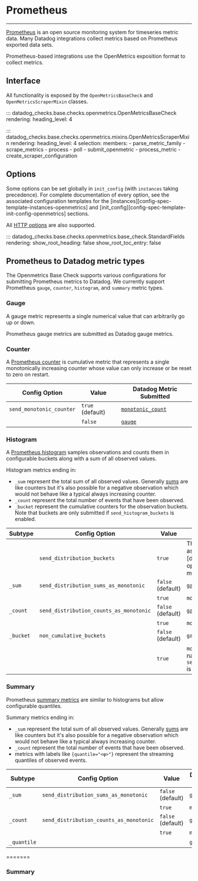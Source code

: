 # Prometheus

-----

[Prometheus](https://prometheus.io) is an open source monitoring system for timeseries metric data. Many Datadog 
integrations collect metrics based on Prometheus exported data sets.

Prometheus-based integrations use the OpenMetrics exposition format to collect metrics.

## Interface

All functionality is exposed by the `OpenMetricsBaseCheck` and `OpenMetricsScraperMixin` classes.

::: datadog_checks.base.checks.openmetrics.OpenMetricsBaseCheck
    rendering:
      heading_level: 4

::: datadog_checks.base.checks.openmetrics.mixins.OpenMetricsScraperMixin
    rendering:
      heading_level: 4
    selection:
      members:
        - parse_metric_family
        - scrape_metrics
        - process
        - poll
        - submit_openmetric
        - process_metric
        - create_scraper_configuration

## Options

Some options can be set globally in `init_config` (with `instances` taking precedence).
For complete documentation of every option, see the associated configuration templates for the
[instances][config-spec-template-instances-openmetrics] and [init_config][config-spec-template-init-config-openmetrics] sections.

All [HTTP options](http.md#options) are also supported.


::: datadog_checks.base.checks.openmetrics.base_check.StandardFields
    rendering:
      show_root_heading: false
      show_root_toc_entry: false

## Prometheus to Datadog metric types

The Openmetrics Base Check supports various configurations for submitting Prometheus metrics to Datadog.
We currently support Prometheus `gauge`, `counter`, `histogram`, and `summary` metric types.

### Gauge
A gauge metric represents a single numerical value that can arbitrarily go up or down.

Prometheus gauge metrics are submitted as Datadog gauge metrics.

### Counter

A [Prometheus counter](https://prometheus.io/docs/concepts/metric_types/#counter) is cumulative metric that represents 
a single monotonically increasing counter whose value can only increase or be reset to zero on restart.

Config Option|Value|Datadog Metric Submitted
-------------|-----|------------------------
`send_monotonic_counter`|`true` (default)| [`monotonic_count`](https://github.com/DataDog/integrations-core/blob/master/datadog_checks_base/datadog_checks/base/checks/openmetrics/mixins.py#L667-L668)
&nbsp;|`false`|[`gauge`](https://github.com/DataDog/integrations-core/blob/master/datadog_checks_base/datadog_checks/base/checks/openmetrics/mixins.py#L671-L672)

### Histogram

A [Prometheus histogram](https://prometheus.io/docs/concepts/metric_types/#histogram) samples observations and counts 
them in configurable buckets along with a sum of all observed values.

Histogram metrics ending in:

- `_sum` represent the total sum of all observed values. Generally [sums](https://prometheus.io/docs/practices/histograms/#count-and-sum-of-observations)
 are like counters but it's also possible for a negative observation which would not behave like a typical always increasing counter.
- `_count` represent the total number of events that have been observed.
- `_bucket` represent the cumulative counters for the observation buckets. Note that buckets are only submitted if `send_histogram_buckets` is enabled.


Subtype|Config Option|Value|Datadog Metric Submitted
-------|-------------|-----|------------------------
&nbsp;|`send_distribution_buckets`|`true`|The entire histogram can be submitted as a single [distribution metric][datadog-distribution-metrics]. If the option is enabled, none of the subtype metrics will be submitted.
`_sum`|`send_distribution_sums_as_monotonic`|`false` (default)|[`gauge`](https://github.com/DataDog/integrations-core/blob/master/datadog_checks_base/datadog_checks/base/checks/openmetrics/mixins.py#L826-L835)
&nbsp;| &nbsp;|`true`|`monotonic_gauge`
`_count`|`send_distribution_counts_as_monotonic`|`false` (default)|[`gauge`](https://github.com/DataDog/integrations-core/blob/master/datadog_checks_base/datadog_checks/base/checks/openmetrics/mixins.py#L753-L763)
&nbsp;|&nbsp;|`true`|`monotonic_count`
`_bucket`|`non_cumulative_buckets`|`false` (default)|`gauge`
&nbsp;|&nbsp;|`true`|`monotonic_count` under `.count` metric name if `send_distribution_counts_as_monotonic` is enabled. Otherwise, `gauge`.


### Summary
Prometheus [summary metrics](https://prometheus.io/docs/concepts/metric_types/#summary) are similar to histograms but allow configurable quantiles.

Summary metrics ending in:

- `_sum` represent the total sum of all observed values. Generally [sums](https://prometheus.io/docs/practices/histograms/#count-and-sum-of-observations)
 are like counters but it's also possible for a negative observation which would not behave like a typical always increasing counter.
- `_count` represent the total number of events that have been observed.
-  metrics with labels like `{quantile="<φ>"}` represent the streaming quantiles of observed events.

Subtype|Config Option|Value|Datadog Metric Submitted
-------|-------------|-----|------------------------
`_sum`|`send_distribution_sums_as_monotonic`|`false` (default)|[`gauge`](https://github.com/DataDog/integrations-core/blob/master/datadog_checks_base/datadog_checks/base/checks/openmetrics/mixins.py#L826-L835)
&nbsp;| &nbsp;|`true`|`monotonic_gauge`
`_count`|`send_distribution_counts_as_monotonic`|`false` (default)|[`gauge`](https://github.com/DataDog/integrations-core/blob/master/datadog_checks_base/datadog_checks/base/checks/openmetrics/mixins.py#L753-L763)
&nbsp;|&nbsp;|`true`|`monotonic_count`
`_quantile`|&nbsp;|&nbsp;|`gauge`
=======
### Summary
